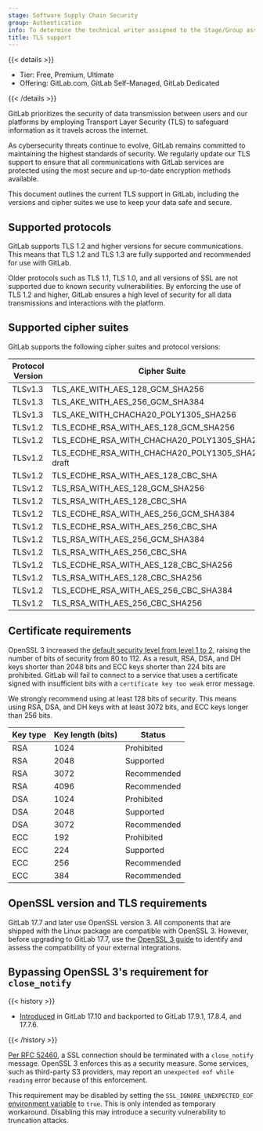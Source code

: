 ```yaml
---
stage: Software Supply Chain Security
group: Authentication
info: To determine the technical writer assigned to the Stage/Group associated with this page, see https://handbook.gitlab.com/handbook/product/ux/technical-writing/#assignments
title: TLS support
---
```


{{< details >}}

- Tier: Free, Premium, Ultimate
- Offering: GitLab.com, GitLab Self-Managed, GitLab Dedicated

{{< /details >}}

GitLab prioritizes the security of data transmission between users and our
platforms by employing Transport Layer Security (TLS) to safeguard information
as it travels across the internet.

As cybersecurity threats continue to evolve, GitLab remains committed to maintaining the
highest standards of security. We regularly update our TLS support to ensure
that all communications with GitLab services are protected using the most secure
and up-to-date encryption methods available.

This document outlines the current TLS support in GitLab, including the versions
and cipher suites we use to keep your data safe and secure.

## Supported protocols

GitLab supports TLS 1.2 and higher versions for secure communications. This
means that TLS 1.2 and TLS 1.3 are fully supported and recommended for use with
GitLab.

Older protocols such as TLS 1.1, TLS 1.0, and all versions of SSL are not
supported due to known security vulnerabilities. By enforcing the use of TLS 1.2
and higher, GitLab ensures a high level of security for all data transmissions
and interactions with the platform.

## Supported cipher suites

GitLab supports the following cipher suites and protocol versions:

| Protocol Version | Cipher Suite | [Grade](https://github.com/ssllabs/research/wiki/SSL-Server-Rating-Guide) |
|------------------|--------------|-------|
| TLSv1.3 | TLS_AKE_WITH_AES_128_GCM_SHA256 | A |
| TLSv1.3 | TLS_AKE_WITH_AES_256_GCM_SHA384 | A |
| TLSv1.3 | TLS_AKE_WITH_CHACHA20_POLY1305_SHA256 | A |
| TLSv1.2 | TLS_ECDHE_RSA_WITH_AES_128_GCM_SHA256 | A |
| TLSv1.2 | TLS_ECDHE_RSA_WITH_CHACHA20_POLY1305_SHA256 | A |
| TLSv1.2 | TLS_ECDHE_RSA_WITH_CHACHA20_POLY1305_SHA256-draft | A |
| TLSv1.2 | TLS_ECDHE_RSA_WITH_AES_128_CBC_SHA | A |
| TLSv1.2 | TLS_RSA_WITH_AES_128_GCM_SHA256 | A |
| TLSv1.2 | TLS_RSA_WITH_AES_128_CBC_SHA | A |
| TLSv1.2 | TLS_ECDHE_RSA_WITH_AES_256_GCM_SHA384 | A |
| TLSv1.2 | TLS_ECDHE_RSA_WITH_AES_256_CBC_SHA | A |
| TLSv1.2 | TLS_RSA_WITH_AES_256_GCM_SHA384 | A |
| TLSv1.2 | TLS_RSA_WITH_AES_256_CBC_SHA | A |
| TLSv1.2 | TLS_ECDHE_RSA_WITH_AES_128_CBC_SHA256 | A |
| TLSv1.2 | TLS_RSA_WITH_AES_128_CBC_SHA256 | A |
| TLSv1.2 | TLS_ECDHE_RSA_WITH_AES_256_CBC_SHA384 | A |
| TLSv1.2 | TLS_RSA_WITH_AES_256_CBC_SHA256 | A |

## Certificate requirements

OpenSSL 3 increased the [default security level from level 1 to 2](https://docs.openssl.org/3.0/man3/SSL_CTX_set_security_level/#default-callback-behaviour),
raising the number of bits of security from 80 to 112. As a result, RSA, DSA, and
DH keys shorter than 2048 bits and ECC keys shorter than 224 bits are
prohibited. GitLab will fail to connect to a service that uses a certificate
signed with insufficient bits with a `certificate key too weak` error message.

We strongly recommend using at least 128 bits of security. This means using RSA,
DSA, and DH keys with at least 3072 bits, and ECC keys longer than 256 bits.

| Key type | Key length (bits) | Status      |
|----------|-------------------|-------------|
| RSA      | 1024              | Prohibited  |
| RSA      | 2048              | Supported   |
| RSA      | 3072              | Recommended |
| RSA      | 4096              | Recommended |
| DSA      | 1024              | Prohibited  |
| DSA      | 2048              | Supported   |
| DSA      | 3072              | Recommended |
| ECC      | 192               | Prohibited  |
| ECC      | 224               | Supported   |
| ECC      | 256               | Recommended |
| ECC      | 384               | Recommended |

## OpenSSL version and TLS requirements

GitLab 17.7 and later use OpenSSL version 3. All components that are shipped
with the Linux package are compatible with OpenSSL 3. However, before upgrading
to GitLab 17.7, use the [OpenSSL 3 guide](https://docs.gitlab.com/omnibus/settings/ssl/openssl_3.html)
to identify and assess the compatibility of your external integrations.

## Bypassing OpenSSL 3's requirement for `close_notify`

{{< history >}}

- [Introduced](https://gitlab.com/gitlab-org/gitlab/-/merge_requests/181759) in GitLab 17.10 and backported to GitLab 17.9.1, 17.8.4, and 17.7.6.

{{< /history >}}

[Per RFC 52460](https://www.rfc-editor.org/rfc/rfc5246#section-7.2.1), a
SSL connection should be terminated with a `close_notify` message. OpenSSL
3 enforces this as a security measure. Some services, such as third-party S3 providers,
may report an `unexpected eof while reading` error because of this enforcement.

This requirement may be disabled by setting the
`SSL_IGNORE_UNEXPECTED_EOF` [environment variable](../administration/environment_variables.md) to `true`. This is only
intended as temporary workaround. Disabling this may introduce a security
vulnerability to truncation attacks.
